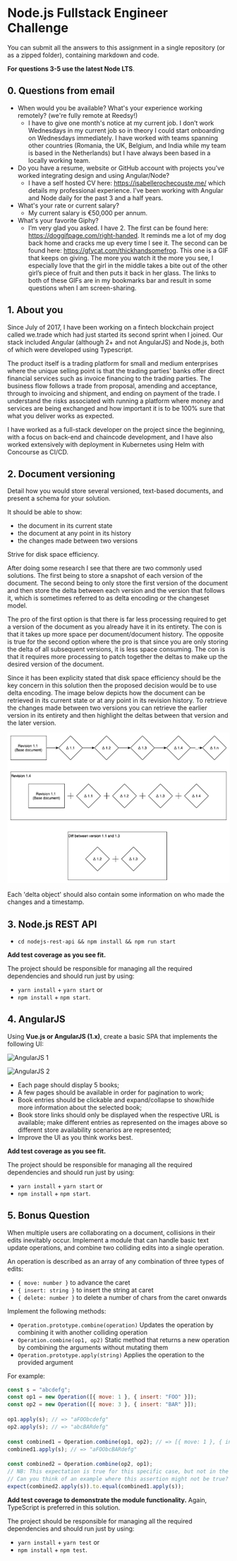# Node.js Fullstack Engineer Challenge

You can submit all the answers to this assignment in a single repository (or as a zipped folder), containing markdown and code.

**For questions 3-5 use the latest Node LTS**.

## 0. Questions from email
- When would you be available? What's your experience working remotely? (we're fully remote at Reedsy!)
  - I have to give one month's notice at my current job. I don’t work Wednesdays in my current job so in theory I could start onboarding on Wednesdays immediately. I have worked with teams spanning other countries (Romania, the UK, Belgium, and India while my team is based in the Netherlands) but I have always been based in a locally working team.
- Do you have a resume, website or GitHub account with projects you've worked integrating design and using Angular/Node?
  - I have a self hosted CV here: https://isabellerochecouste.me/ which details my professional experience. I’ve been working with Angular and Node daily for the past 3 and a half years.
- What's your rate or current salary?
  - My current salary is €50,000 per annum.
- What's your favorite Giphy?
  - I’m very glad you asked. I have 2. The first can be found here: https://doggifpage.com/right-handed. It reminds me a lot of my dog back home and cracks me up every time I see it. The second can be found here: https://gfycat.com/thickhandsomefrog. This one is a GIF that keeps on giving. The more you watch it the more you see, I especially love that the girl in the middle takes a bite out of the other girl’s piece of fruit and then puts it back in her glass. The links to both of these GIFs are in my bookmarks bar and result in some questions when I am screen-sharing. 

## 1. About you

Since July of 2017, I have been working on a fintech blockchain project called we.trade which had just started its second sprint when I joined. Our stack included Angular (although 2+ and not AngularJS) and Node.js, both of which were developed using Typescript. 

The product itself is a trading platform for small and medium enterprises where the unique selling point is that the trading parties' banks offer direct financial services such as invoice financing to the trading parties. The business flow follows a trade from proposal, amending and acceptance, through to invoicing and shipment, and ending on payment of the trade. I understand the risks associated with running a platform where money and services are being exchanged and how important it is to be 100% sure that what you deliver works as expected.

I have worked as a full-stack developer on the project since the beginning, with a focus on back-end and chaincode development, and I have also worked extensively with deployment in Kubernetes using Helm with Concourse as CI/CD.

## 2. Document versioning

Detail how you would store several versioned, text-based documents, and present a schema for your solution.

It should be able to show:
   - the document in its current state
   - the document at any point in its history
   - the changes made between two versions

Strive for disk space efficiency.

After doing some research I see that there are two commonly used solutions. The first being to store a snapshot of each version of the document. The second being to only store the first version of the document and then store the delta between each version and the version that follows it, which is sometimes referred to as delta encoding or the changeset model.

The pro of the first option is that there is far less processing required to get a version of the document as you already have it in its entirety. The con is that it takes up more space per document/document history. The opposite is true for the second option where the pro is that since you are only storing the delta of all subsequent versions, it is less space consuming. The con is that it requires more processing to patch together the deltas to make up the desired version of the document.

Since it has been explicity stated that disk space efficiency should be the key concern in this solution then the proposed decision would be to use delta encoding. The image below depicts how the document can be retrieved in its current state or at any point in its revision history. To retrieve the changes made between two versions you can retrieve the earlier version in its entirety and then highlight the deltas between that version and the later version. 

![Image](./images/answer-2.png "Image")

Each 'delta object' should also contain some information on who made the changes and a timestamp.

## 3. Node.js REST API

- `cd nodejs-rest-api && npm install && npm run start`

**Add test coverage as you see fit.**

The project should be responsible for managing all the required dependencies and should run just by using:
- `yarn install` + `yarn start`
or
- `npm install` + `npm start`.


## 4. AngularJS

Using **Vue.js or AngularJS (1.x)**, create a basic SPA that implements the following UI:

![AngularJS 1](./images/node_4-01.png "AngularJS 1")

![AngularJS 2](./images/node_4-02.png "AngularJS 2")

- Each page should display 5 books;
- A few pages should be available in order for pagination to work;
- Book entries should be clickable and expand/collapse to show/hide more information about the selected book;
- Book store links should only be displayed when the respective URL is available; make different entries as represented on the images above so different store availability scenarios are represented;
- Improve the UI as you think works best.

**Add test coverage as you see fit.**

The project should be responsible for managing all the required dependencies and should run just by using:
-  `yarn install` + `yarn start`
or
- `npm install` + `npm start`.


## 5. Bonus Question

When multiple users are collaborating on a document, collisions in their edits inevitably occur. Implement a module that can handle basic text update operations, and combine two colliding edits into a single operation.

An operation is described as an array of any combination of three types of edits:

- `{ move: number }` to advance the caret
- `{ insert: string }` to insert the string at caret
- `{ delete: number }` to delete a number of chars from the caret onwards

Implement the following methods:
- `Operation.prototype.combine(operation)` Updates the operation by combining it with another colliding operation
- `Operation.combine(op1, op2)` Static method that returns a new operation by combining the arguments without mutating them
- `Operation.prototype.apply(string)` Applies the operation to the provided argument

For example:

```javascript
const s = "abcdefg";
const op1 = new Operation([{ move: 1 }, { insert: "FOO" }]);
const op2 = new Operation([{ move: 3 }, { insert: "BAR" }]);

op1.apply(s); // => "aFOObcdefg"
op2.apply(s); // => "abcBARdefg"

const combined1 = Operation.combine(op1, op2); // => [{ move: 1 }, { insert: 'FOO' }, { move: 2}, { insert: 'BAR' } ]
combined1.apply(s); // => "aFOObcBARdefg"

const combined2 = Operation.combine(op2, op1);
// NB: This expectation is true for this specific case, but not in the general case.
// Can you think of an example where this assertion might not be true?
expect(combined2.apply(s)).to.equal(combined1.apply(s));
```

**Add test coverage to demonstrate the module functionality.** Again, TypeScript is preferred in this solution.

The project should be responsible for managing all the required dependencies and should run just by using:
- `yarn install` + `yarn test`
or
- `npm install` + `npm test`.
